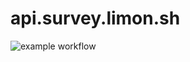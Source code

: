 # api.survey.limon.sh

![example workflow](https://github.com/limon-sh/api.survey.limon.sh/actions/workflows/aws.yml/badge.svg)
